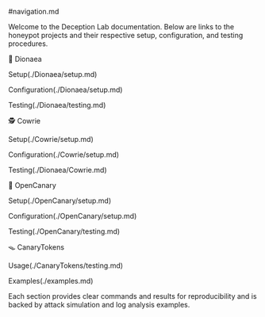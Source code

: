 #navigation.md

Welcome to the Deception Lab documentation. Below are links to the honeypot projects and their respective setup, configuration, and testing procedures.

🐍 Dionaea

Setup(./Dionaea/setup.md)

Configuration(./Dionaea/setup.md)

Testing(./Dionaea/testing.md)

🕵️ Cowrie

Setup(./Cowrie/setup.md)

Configuration(./Cowrie/setup.md)

Testing(./Dionaea/Cowrie.md)

🧪 OpenCanary

Setup(./OpenCanary/setup.md)

Configuration(./OpenCanary/setup.md)

Testing(./OpenCanary/testing.md)

🪤 CanaryTokens

Usage(./CanaryTokens/testing.md)

Examples(./examples.md)

Each section provides clear commands and results for reproducibility and is backed by attack simulation and log analysis examples.

